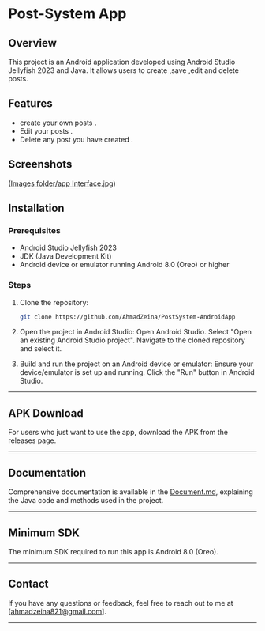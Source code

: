# Post-System App

## Overview

This project is an Android application developed using Android Studio Jellyfish 2023 and Java. It allows users to create ,save ,edit and delete posts. 

## Features
- create your own posts .
- Edit your posts .
- Delete any post you have created .

## Screenshots

([Images folder/app Interface.jpg](https://github.com/AhmadZeina/Post-System-androidApp-/blob/f1a657319c5d6c7501b86118e42003a739a6bd88/Images%20folder/app%20Interface.jpg))


## Installation
### Prerequisites
- Android Studio Jellyfish 2023
- JDK (Java Development Kit)
- Android device or emulator running Android 8.0 (Oreo) or higher

### Steps
1. Clone the repository:
   ```sh
   git clone https://github.com/AhmadZeina/PostSystem-AndroidApp

2. Open the project in Android Studio:
        Open Android Studio.
        Select "Open an existing Android Studio project".
        Navigate to the cloned repository and select it.

3. Build and run the project on an Android device or emulator:
        Ensure your device/emulator is set up and running.
        Click the "Run" button in Android Studio.

   
--------------------------------------------------------------

## APK Download

For users who just want to use the app, download the APK from the releases page.

--------------------------------------------------------------

## Documentation

Comprehensive documentation is available in the [Document.md](https://github.com/AhmadZeina/Post-System-androidApp-/blob/74d5d86a19ccf8623703a2541e1102755b957fbc/Document.md), explaining the Java code and methods used in the project.

--------------------------------------------------------------

## Minimum SDK

The minimum SDK required to run this app is Android 8.0 (Oreo).

--------------------------------------------------------------

## Contact

If you have any questions or feedback, feel free to reach out to me at [ahmadzeina821@gmail.com].

--------------------------------------------------------------

